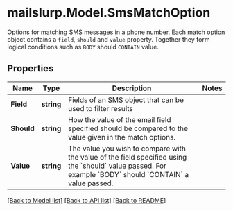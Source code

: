 # mailslurp.Model.SmsMatchOption
Options for matching SMS messages in a phone number. Each match option object contains a `field`, `should` and `value` property. Together they form logical conditions such as `BODY` should `CONTAIN` value.

## Properties

Name | Type | Description | Notes
------------ | ------------- | ------------- | -------------
**Field** | **string** | Fields of an SMS object that can be used to filter results | 
**Should** | **string** | How the value of the email field specified should be compared to the value given in the match options. | 
**Value** | **string** | The value you wish to compare with the value of the field specified using the &#x60;should&#x60; value passed. For example &#x60;BODY&#x60; should &#x60;CONTAIN&#x60; a value passed. | 

[[Back to Model list]](../README#documentation-for-models) [[Back to API list]](../README#documentation-for-api-endpoints) [[Back to README]](../README)

